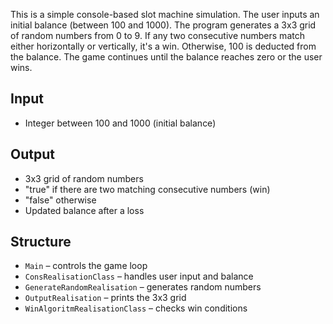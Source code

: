 

This is a simple console-based slot machine simulation. The user inputs an initial balance (between 100 and 1000). The program generates a 3x3 grid of random numbers from 0 to 9. If any two consecutive numbers match either horizontally or vertically, it's a win. Otherwise, 100 is deducted from the balance. The game continues until the balance reaches zero or the user wins.

## Input
- Integer between 100 and 1000 (initial balance)

## Output
- 3x3 grid of random numbers
- "true" if there are two matching consecutive numbers (win)
- "false" otherwise
- Updated balance after a loss

## Structure
- `Main` – controls the game loop
- `ConsRealisationClass` – handles user input and balance
- `GenerateRandomRealisation` – generates random numbers
- `OutputRealisation` – prints the 3x3 grid
- `WinAlgoritmRealisationClass` – checks win conditions
